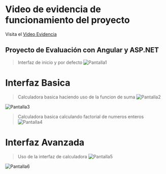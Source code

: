# Video de evidencia de funcionamiento del proyecto
Visita el [Video Evidencia](https://www.awesomescreenshot.com/video/31025091?key=121bf61c1f70f95c42ed6686505e490d)

## Proyecto de Evaluación con Angular y ASP.NET

>Interfaz de inicio y por defecto
![Pantalla1](https://github.com/user-attachments/assets/bed35ef8-6f31-4b38-a8f4-b70c106cec77)

# Interfaz Basica
>Calculadora basica haciendo uso de la funcion de suma
![Pantalla2](https://github.com/user-attachments/assets/557548dd-709c-43cc-a284-0906ed5e718c)

![Pantalla3](https://github.com/user-attachments/assets/f545deac-9334-4834-8661-9b5b3f1c721c)

>Calculadora basica calculando factorial de numeros enteros
![Pantalla4](https://github.com/user-attachments/assets/6b988006-40b4-4176-b526-d46f4c1f8041)

# Interfaz Avanzada
> Uso de la interfaz de calculadora
![Pantalla5](https://github.com/user-attachments/assets/3212477e-18fb-469c-a562-c2b4e8431b7a)

![Pantalla6](https://github.com/user-attachments/assets/4cef0a34-b257-442d-b176-8d5653f8e92b)

